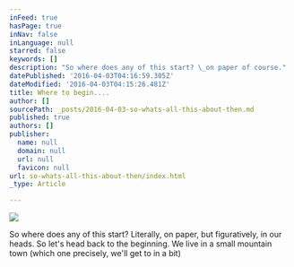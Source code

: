 ```yaml
---
inFeed: true
hasPage: true
inNav: false
inLanguage: null
starred: false
keywords: []
description: "So where does any of this start? \_on paper of course."
datePublished: '2016-04-03T04:16:59.305Z'
dateModified: '2016-04-03T04:15:26.481Z'
title: Where to begin....
author: []
sourcePath: _posts/2016-04-03-so-whats-all-this-about-then.md
published: true
authors: []
publisher:
  name: null
  domain: null
  url: null
  favicon: null
url: so-whats-all-this-about-then/index.html
_type: Article

---
```

![](https://the-grid-user-content.s3-us-west-2.amazonaws.com/a458f78d-0ac4-4760-a1c2-8fff83d79da5.jpg)

So where does any of this start?  Literally, on paper, but figuratively, in our heads.  So let's head back to the beginning. We live in a small mountain town (which one precisely, we'll get to in a bit)